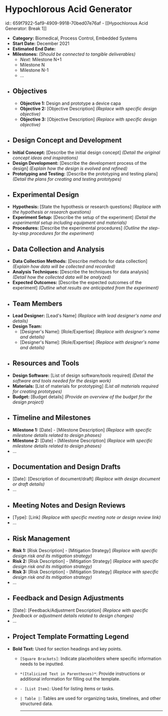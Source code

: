 # Hypochlorous Acid Generator
id:: 659f7922-5af9-4909-9918-70bed07e76af
	- [[Hypochlorous Acid Generator: Break 1]]
- **Category:** Biomedical, Process Control, Embedded Systems
- **Start Date:** December 2021
- **Estimated End Date:**
- **Milestones:** *(Should be connected to tangible deliverables)*
	- *Next:* Milestone N+1
	- Milestone N
	- Milestone N-1
	- ...
- ## Objectives
	- **Objective 1:** Design and prototype a device capa
	- **Objective 2:** [Objective Description] *(Replace with specific design objective)*
	- **Objective 3:** [Objective Description] *(Replace with specific design objective)*
- ## Design Concept and Development
- **Initial Concept:** [Describe the initial design concept] *(Detail the original concept ideas and inspirations)*
- **Design Development:** [Describe the development process of the design] *(Explain how the design is evolved and refined)*
- **Prototyping and Testing:** [Describe the prototyping and testing plans] *(Detail the plans for creating and testing prototypes)*
- ## Experimental Design
- **Hypothesis:** [State the hypothesis or research questions] *(Replace with the hypothesis or research questions)*
- **Experiment Setup:** [Describe the setup of the experiment] *(Detail the experimental setup including equipment and materials)*
- **Procedures:** [Describe the experimental procedures] *(Outline the step-by-step procedures for the experiment)*
- ## Data Collection and Analysis
- **Data Collection Methods:** [Describe methods for data collection] *(Explain how data will be collected and recorded)*
- **Analysis Techniques:** [Describe the techniques for data analysis] *(Detail how the collected data will be analyzed)*
- **Expected Outcomes:** [Describe the expected outcomes of the experiment] *(Outline what results are anticipated from the experiment)*
- ## Team Members
- **Lead Designer:** [Lead's Name] *(Replace with lead designer's name and details)*
- **Design Team:**
	- [Designer's Name]: [Role/Expertise] *(Replace with designer's name and details)*
	- [Designer's Name]: [Role/Expertise] *(Replace with designer's name and details)*
- ## Resources and Tools
- **Design Software:** [List of design software/tools required] *(Detail the software and tools needed for the design work)*
- **Materials:** [List of materials for prototyping] *(List all materials required for creating prototypes)*
- **Budget:** [Budget details] *(Provide an overview of the budget for the design project)*
- ## Timeline and Milestones
- **Milestone 1:** [Date] - [Milestone Description] *(Replace with specific milestone details related to design phases)*
- **Milestone 2:** [Date] - [Milestone Description] *(Replace with specific milestone details related to design phases)*
- ...
- ## Documentation and Design Drafts
- [Date]: [Description of document/draft] *(Replace with design document or draft details)*
- ...
- ## Meeting Notes and Design Reviews
- [Type]: [Link] *(Replace with specific meeting note or design review link)*
- ...
- ## Risk Management
- **Risk 1:** [Risk Description] - [Mitigation Strategy] *(Replace with specific design risk and its mitigation strategy)*
- **Risk 2:** [Risk Description] - [Mitigation Strategy] *(Replace with specific design risk and its mitigation strategy)*
- **Risk 3:** [Risk Description] - [Mitigation Strategy] *(Replace with specific design risk and its mitigation strategy)*
- ...
- ## Feedback and Design Adjustments
- [Date]: [Feedback/Adjustment Description] *(Replace with specific feedback or adjustment details related to design changes)*
- ...
- ## Project Template Formatting Legend
- **Bold Text:** Used for section headings and key points.
	- `[Square Brackets]`: Indicate placeholders where specific information needs to be inputted.
	- `*(Italicized Text in Parentheses)*`: Provide instructions or additional information for filling out the template.
	- `- [List Item]`: Used for listing items or tasks.
	- `| Table |`: Tables are used for organizing tasks, timelines, and other structured data.
	  
	  ---